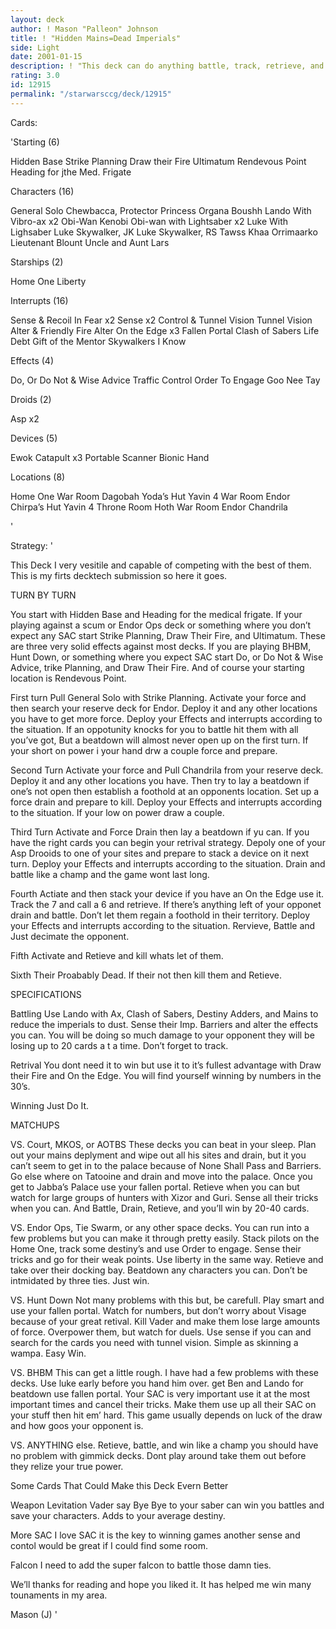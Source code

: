 ```yaml
---
layout: deck
author: ! Mason "Palleon" Johnson
title: ! "Hidden Mains=Dead Imperials"
side: Light
date: 2001-01-15
description: ! "This deck can do anything battle, track, retrieve, and win"
rating: 3.0
id: 12915
permalink: "/starwarsccg/deck/12915"
---
```

Cards: 

'Starting (6)

Hidden Base
Strike Planning
Draw their Fire
Ultimatum
Rendevous Point
Heading for jthe Med. Frigate

Characters (16)

General Solo
Chewbacca, Protector
Princess Organa
Boushh
Lando With Vibro-ax x2
Obi-Wan Kenobi
Obi-wan with Lightsaber x2
Luke With Lighsaber
Luke Skywalker, JK
Luke Skywalker, RS
Tawss Khaa
Orrimaarko
Lieutenant Blount
Uncle and Aunt Lars

Starships (2)

Home One
Liberty

Interrupts (16)

Sense & Recoil In Fear x2
Sense x2
Control & Tunnel Vision
Tunnel Vision
Alter & Friendly Fire
Alter
On the Edge x3
Fallen Portal
Clash of Sabers
Life Debt
Gift of the Mentor
Skywalkers
I Know

Effects (4)

Do, Or Do Not & Wise Advice
Traffic Control
Order To Engage
Goo Nee Tay

Droids (2)

Asp x2

Devices (5)

Ewok Catapult x3
Portable Scanner
Bionic Hand

Locations (8)

Home One War Room
Dagobah Yoda’s Hut
Yavin 4 War Room
Endor Chirpa’s Hut
Yavin 4 Throne Room
Hoth War Room
Endor
Chandrila

'

Strategy: '

This Deck I very vesitile and capable of competing with the best of them. This is my firts decktech submission so here it goes.

TURN BY TURN

You start with Hidden Base and Heading for the medical frigate. If your playing against a scum or Endor Ops deck or something where you don’t expect any SAC start Strike Planning, Draw Their Fire, and Ultimatum. These are three very solid effects against most decks. If you are playing BHBM, Hunt Down, or something where you expect SAC start Do, or Do Not & Wise Advice, trike Planning, and Draw Their Fire. And of course your starting location is Rendevous Point.

First turn Pull General Solo with Strike Planning. Activate your force and then search your reserve deck for Endor. Deploy it and any other locations you have to get more force. Deploy your Effects and interrupts according to the situation. If an oppotunity knocks for you to battle hit them with all you’ve got, But a beatdown will almost never open up on the first turn. If your short on power i your hand drw a couple force and prepare.

Second Turn Activate your force and Pull Chandrila from your reserve deck. Deploy it and any other locations you have. Then try to lay a beatdown if one’s not open then establish a foothold at an opponents location. Set up a force drain and prepare to kill. Deploy your Effects and interrupts according to the situation. If your low on power draw a couple.

Third Turn Activate and Force Drain then lay a beatdown if yu can. If you have the right cards you can begin your retrival strategy. Depoly one of your Asp Drooids to one of your sites and prepare to stack a device on it next turn. Deploy your Effects and interrupts according to the situation. Drain and battle like a champ and the game wont last long.

Fourth Actiate and then stack your device if you have an On the Edge use it. Track the 7 and call a 6 and retrieve. If there’s anything left of your opponet drain and battle. Don’t let them regain a foothold in their territory. Deploy your Effects and interrupts according to the situation. Rervieve,  Battle and Just decimate the opponent.

Fifth Activate and Retieve and kill whats let of them.

Sixth Their Proabably Dead. If their not then kill them and Retieve.

SPECIFICATIONS

Battling Use Lando with Ax, Clash of Sabers, Destiny Adders, and Mains to reduce the imperials to dust. Sense their Imp. Barriers and alter the effects you can. You will be doing so much damage to your opponent they will be losing up to 20 cards a t a time. Don’t forget to track.

Retrival You dont need it to win but use it to it’s fullest advantage with Draw their Fire and On the Edge. You will find yourself winning by numbers in the 30’s.

Winning Just Do It.

MATCHUPS

VS. Court, MKOS, or AOTBS
These decks you can beat in your sleep.
Plan out your mains deplyment and wipe out all his sites and drain, but it you can’t seem to get in to the palace because of None Shall Pass and Barriers. Go else where on Tatooine and drain and move into the palace. Once you get to Jabba’s Palace use your fallen portal. Retieve when you can but watch for large groups of hunters with Xizor and Guri. Sense all their tricks when you can. And Battle, Drain, Retieve, and you’ll win by 20-40 cards.

VS. Endor Ops, Tie Swarm, or any other space decks. You can run into a few problems but you can make it through pretty easily. Stack pilots on the Home One, track some destiny’s and use Order to engage. Sense their tricks and go for their weak points. Use liberty in the same way. Retieve and take over their docking bay. Beatdown any characters you can. Don’t be intmidated by three ties. Just win.

VS. Hunt Down
Not many problems with this but, be carefull. Play smart and use your fallen portal. Watch for numbers, but don’t worry about Visage because of your great retival. Kill Vader and make them lose large amounts of force. Overpower them, but watch for duels. Use sense if you can and search for the cards you need with tunnel vision. Simple as skinning a wampa. Easy Win.

VS. BHBM
This can get a little rough. I have had a few problems with these decks. Use luke early before you hand him over. get Ben and Lando for beatdown use fallen portal. Your SAC is very important use it at the most important times and cancel their tricks. Make them use up all their SAC on your stuff then hit em’ hard. This game usually depends on luck of the draw and how goos your opponent is.

VS. ANYTHING else.
Retieve, battle, and win like a champ you should have no problem with gimmick decks. Dont play around take them out before they relize your true power.

Some Cards That Could Make this Deck Evern Better

Weapon Levitation Vader say Bye Bye to your saber can win you battles and save your characters. Adds to your average destiny.

More SAC I love SAC it is the key to winning games another sense and contol would be great if I could find some room.

Falcon I need to add the super falcon to battle those damn ties.

We’ll thanks for reading and hope you liked it. It has helped me win many tounaments in my area.

Mason (J)
'
